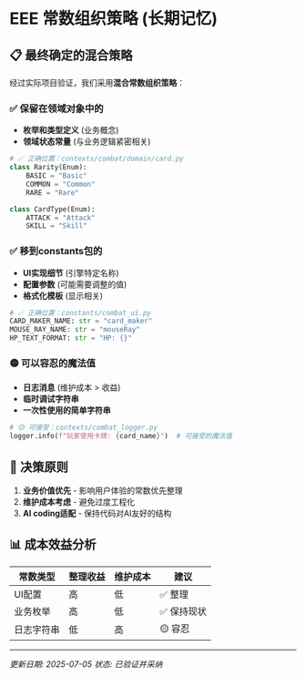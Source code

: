 # EEE 常数组织策略 (长期记忆)

## 📋 **最终确定的混合策略**

经过实际项目验证，我们采用**混合常数组织策略**：

### ✅ **保留在领域对象中的**
- **枚举和类型定义** (业务概念)
- **领域状态常量** (与业务逻辑紧密相关)

```python
# ✅ 正确位置：contexts/combat/domain/card.py
class Rarity(Enum):
    BASIC = "Basic"
    COMMON = "Common"
    RARE = "Rare"

class CardType(Enum):
    ATTACK = "Attack"
    SKILL = "Skill"
```

### ✅ **移到constants包的**
- **UI实现细节** (引擎特定名称)
- **配置参数** (可能需要调整的值)
- **格式化模板** (显示相关)

```python
# ✅ 正确位置：constants/combat_ui.py
CARD_MAKER_NAME: str = "card_maker"
MOUSE_RAY_NAME: str = "mouseRay"
HP_TEXT_FORMAT: str = "HP: {}"
```

### 🟡 **可以容忍的魔法值**
- **日志消息** (维护成本 > 收益)
- **临时调试字符串**
- **一次性使用的简单字符串**

```python
# 🟡 可接受：contexts/combat_logger.py
logger.info(f"玩家使用卡牌: {card_name}")  # 可接受的魔法值
```

## 🎯 **决策原则**

1. **业务价值优先** - 影响用户体验的常数优先整理
2. **维护成本考虑** - 避免过度工程化
3. **AI coding适配** - 保持代码对AI友好的结构

## 📊 **成本效益分析**

| 常数类型 | 整理收益 | 维护成本 | 建议 |
|----------|----------|----------|------|
| UI配置 | 高 | 低 | ✅ 整理 |
| 业务枚举 | 高 | 低 | ✅ 保持现状 |
| 日志字符串 | 低 | 高 | 🟡 容忍 |

---
*更新日期: 2025-07-05*
*状态: 已验证并采纳* 
